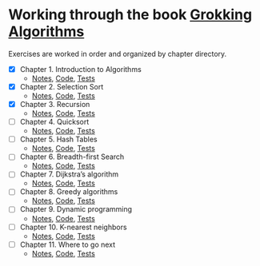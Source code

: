 # Working through the book [Grokking Algorithms](https://www.manning.com/books/grokking-algorithms)

Exercises are worked in order and organized by chapter directory.

- [x] Chapter 1. Introduction to Algorithms
    - [Notes](src/main/scala/chapter1/IntroductionToAlgorithms.md), [Code](src/main/scala/chapter1/IntroductionToAlgorithms.scala), [Tests](src/test/scala/chapter1/IntroductionToAlgorithmsSpec.scala)
- [x] Chapter 2. Selection Sort
    - [Notes](src/main/scala/chapter2/SelectionSort.md), [Code](src/main/scala/chapter2/SelectionSort.scala), [Tests](src/test/scala/chapter2/SelectionSortSpec.scala)
- [x] Chapter 3. Recursion
    - [Notes](src/main/scala/chapter3/Recursion.md), [Code](src/main/scala/chapter3/Recursion.scala), [Tests](src/test/scala/chapter3/RecursionSpec.scala)
- [ ] Chapter 4. Quicksort
    - [Notes](src/main/scala/chapter4/Quicksort.md), [Code](src/main/scala/chapter4/Quicksort.scala), [Tests](src/test/scala/chapter4/QuicksortSpec.scala)
- [ ] Chapter 5. Hash Tables
    - [Notes](src/main/scala/chapter5/HashTables.md), [Code](src/main/scala/chapter5/HashTables.scala), [Tests](src/test/scala/chapter5/HashTablesSpec.scala)
- [ ] Chapter 6. Breadth-first Search
    - [Notes](src/main/scala/chapter6/BreadthFirstSearch.md), [Code](src/main/scala/chapter6/BreadthFirstSearch.scala), [Tests](src/test/scala/chapter6/BreadthFirstSearchSpec.scala)
- [ ] Chapter 7. Dijkstra’s algorithm
    - [Notes](src/main/scala/chapter7/DijkstrasAlgorithm.md), [Code](src/main/scala/chapter7/DijkstrasAlgorithm.scala), [Tests](src/test/scala/chapter7/DijkstrasAlgorithmSpec.scala)
- [ ] Chapter 8. Greedy algorithms
    - [Notes](src/main/scala/chapter8/GreedyAlgorithms.md), [Code](src/main/scala/chapter8/GreedyAlgorithms.scala), [Tests](src/test/scala/chapter8/GreedyAlgorithmsSpec.scala)
- [ ] Chapter 9. Dynamic programming
    - [Notes](src/main/scala/chapter9/DynamicProgramming.md), [Code](src/main/scala/chapter9/DynamicProgramming.scala), [Tests](src/test/scala/chapter9/DynamicProgrammingSpec.scala)
- [ ] Chapter 10. K-nearest neighbors
    - [Notes](src/main/scala/chapter10/KNearestNeighbors.md), [Code](src/main/scala/chapter10/KNearestNeighbors.scala), [Tests](src/test/scala/chapter10/KNearestNeighborsSpec.scala)
- [ ] Chapter 11. Where to go next
    - [Notes](src/main/scala/chapter11/WhereToGoNext.md), [Code](src/main/scala/chapter11/WhereToGoNext.scala), [Tests](src/test/scala/chapter11/WhereToGoNextSpec.scala)
